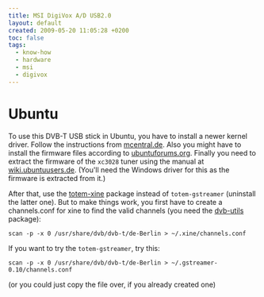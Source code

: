```yaml
---
title: MSI DigiVox A/D USB2.0
layout: default
created: 2009-05-20 11:05:28 +0200
toc: false
tags:
  - know-how
  - hardware
  - msi
  - digivox
---
```


Ubuntu
======

To use this DVB-T USB stick in Ubuntu, you have to install a newer kernel driver.
Follow the instructions from [mcentral.de](http://mcentral.de/wiki/index.php5/Em2880).
Also you might have to install the firmware files according to [ubuntuforums.org](http://ubuntuforums.org/showthread.php?t=437208).
Finally you need to extract the firmware of the `xc3028` tuner using the manual at [wiki.ubuntuusers.de](http://wiki.ubuntuusers.de/em28xx#Firmware-ab-Intrepid-Ibex).
(You'll need the Windows driver for this as the firmware is extracted from it.)

After that, use the [totem-xine](apt://totem-xine?refresh=yes) package instead of `totem-gstreamer` (uninstall the latter one).
But to make things work, you first have to create a channels.conf for xine to find the valid channels (you need the [dvb-utils](apt://dvb-utils?refresh=yes) package):

    scan -p -x 0 /usr/share/dvb/dvb-t/de-Berlin > ~/.xine/channels.conf


If you want to try the `totem-gstreamer`, try this:

    scan -p -x 0 /usr/share/dvb/dvb-t/de-Berlin > ~/.gstreamer-0.10/channels.conf


(or you could just copy the file over, if you already created one)
